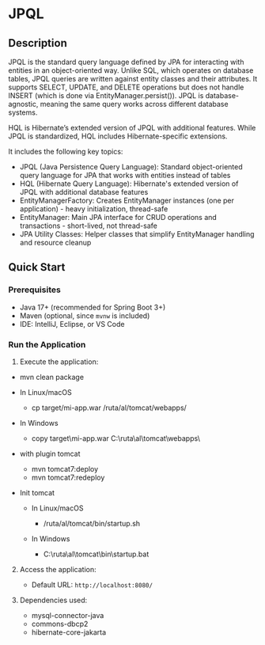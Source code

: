 # JPQL

## Description

JPQL is the standard query language defined by JPA for interacting with entities in an object-oriented way. Unlike SQL, which operates on database tables, JPQL queries are written against entity classes and their attributes. It supports SELECT, UPDATE, and DELETE operations but does not handle INSERT (which is done via EntityManager.persist()). JPQL is database-agnostic, meaning the same query works across different database systems.

HQL is Hibernate’s extended version of JPQL with additional features. While JPQL is standardized, HQL includes Hibernate-specific extensions.

It includes the following key topics:

  - JPQL (Java Persistence Query Language): Standard object-oriented query language for JPA that works with entities instead of tables
  - HQL (Hibernate Query Language): Hibernate's extended version of JPQL with additional database features
  - EntityManagerFactory: Creates EntityManager instances (one per application) - heavy initialization, thread-safe
  - EntityManager: Main JPA interface for CRUD operations and transactions - short-lived, not thread-safe
  - JPA Utility Classes: Helper classes that simplify EntityManager handling and resource cleanup

## Quick Start

### Prerequisites

- Java 17+ (recommended for Spring Boot 3+)
- Maven (optional, since `mvnw` is included)
- IDE: IntelliJ, Eclipse, or VS Code

### Run the Application

1. Execute the application:
- mvn clean package

- In Linux/macOS
  - cp target/mi-app.war /ruta/al/tomcat/webapps/

- In Windows
  - copy target\mi-app.war C:\ruta\al\tomcat\webapps\

- with plugin tomcat
  - mvn tomcat7:deploy  
  - mvn tomcat7:redeploy

- Init tomcat
  - In Linux/macOS
    - /ruta/al/tomcat/bin/startup.sh

  - In Windows
    - C:\ruta\al\tomcat\bin\startup.bat


2. Access the application:
   - Default URL: `http://localhost:8080/`

3. Dependencies used:
   - mysql-connector-java
   - commons-dbcp2
   - hibernate-core-jakarta
